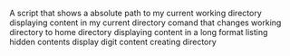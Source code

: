 A script that shows a absolute path to my current working directory
displaying content in my current directory
comand that changes working directory to home directory
displaying content in a long format
listing hidden contents
display digit content
creating directory
